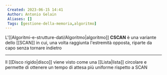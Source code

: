 ```yaml
---
 Created: 2023-06-15 14:41
 Author: Antonio Gelain
 Aliases: []
 Tags: [gestione-della-memoria,algoritmo]
---
```


L'[[Algoritmi-e-strutture-dati/Algoritmo|algoritmo]] **CSCAN** è una variante dello [[SCAN]] in cui, una volta raggiunta l'estremità opposta, riparte da capo senza tornare indietro

---

Il [[Disco rigido|disco]] viene visto come una [[Lista|lista]] circolare e permette di ottenere un tempo di attesa più uniforme rispetto a SCAN